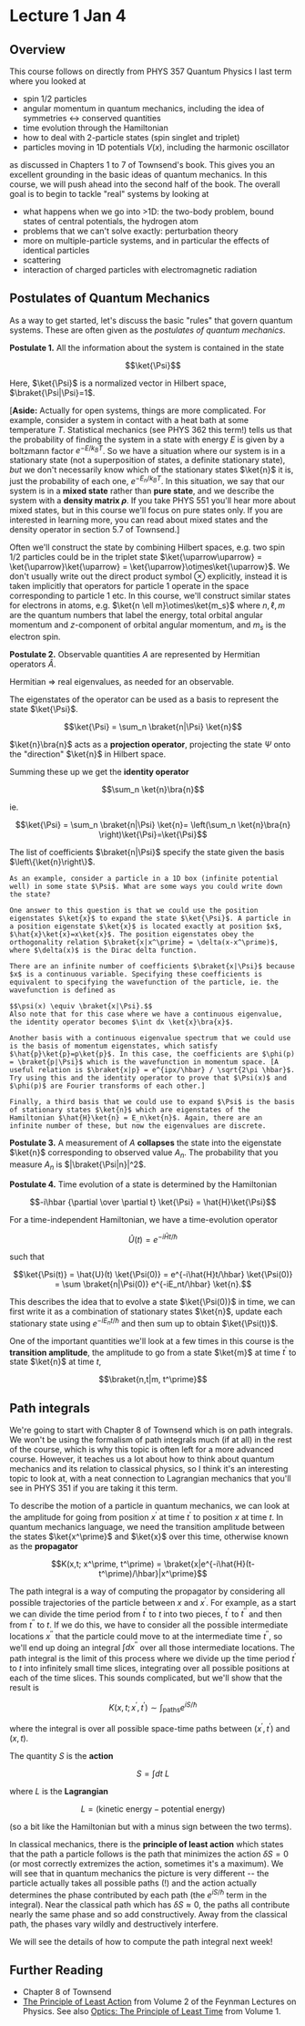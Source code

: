 # Lecture 1 Jan 4

## Overview

This course follows on directly from PHYS 357 Quantum Physics I last term where you looked at 

- spin 1/2 particles
- angular momentum in quantum mechanics, including the idea of symmetries <-> conserved quantities
- time evolution through the Hamiltonian
- how to deal with 2-particle states (spin singlet and triplet)
- particles moving in 1D potentials $V(x)$, including the harmonic oscillator

as discussed in Chapters 1 to 7 of Townsend's book. This gives you an excellent grounding in the basic ideas of quantum mechanics. In this course, we will push ahead into the second half of the book. The overall goal is to begin to tackle "real" systems by looking at

- what happens when we go into >1D: the two-body problem, bound states of central potentials, the hydrogen atom
- problems that we can't solve exactly: perturbation theory
- more on multiple-particle systems, and in particular the effects of identical particles
- scattering
- interaction of charged particles with electromagnetic radiation

## Postulates of Quantum Mechanics

As a way to get started, let's discuss the basic "rules" that govern quantum systems. These are often given as the *postulates of quantum mechanics*. 

**Postulate 1.** All the information about the system is contained in the state 

$$\ket{\Psi}$$

Here, $\ket{\Psi}$ is a normalized vector in Hilbert space, $\braket{\Psi|\Psi}=1$.

[**Aside:** Actually for open systems, things are more complicated. For example, consider a system in contact with a heat bath at some temperature $T$. Statistical mechanics (see PHYS 362 this term!) tells us that the probability of finding the system in a state with energy $E$ is given by a boltzmann factor $e^{-E/ k_B T }$. So we have a situation where our system is in a stationary state (not a superposition of states, a definite stationary state), *but* we don't necessarily know which of the stationary states $\ket{n}$ it is, just the probability of each one, $e^{-E_n/k_BT}$. In this situation, we say that our system  is in a **mixed state** rather than **pure state**, and we describe the system with a **density matrix $\rho$**. If you take PHYS 551 you'll hear more about mixed states, but in this course we'll focus on pure states only. If you are interested in learning more, you can read about mixed states and the density operator in section 5.7 of Townsend.]

Often we'll construct the state by combining Hilbert spaces, e.g. two spin 1/2 particles could be in the triplet state $\ket{\uparrow\uparrow} = \ket{\uparrow}\ket{\uparrow} = \ket{\uparrow}\otimes\ket{\uparrow}$. We don't usually write out the direct product symbol $\otimes$ explicitly, instead it is  taken implicitly that operators for particle 1 operate in the space corresponding to particle 1 etc. In this course, we'll construct similar states for electrons in atoms, e.g. $\ket{n \ell m}\otimes\ket{m_s}$ where $n, \ell, m$ are the quantum numbers that label the energy, total orbital angular momentum and $z$-component of orbital angular momentum, and $m_s$ is the electron spin.

**Postulate 2.** Observable quantities $A$ are represented by Hermitian operators $\hat{A}$. 

Hermitian $\Rightarrow$ real eigenvalues, as needed for an observable.

The eigenstates of the operator can be used as a basis to represent the state $\ket{\Psi}$.

$$\ket{\Psi} = \sum_n \braket{n|\Psi} \ket{n}$$

$\ket{n}\bra{n}$ acts as a **projection operator**, projecting the state $\Psi$ onto the "direction" $\ket{n}$ in Hilbert space.

Summing these up we get the **identity operator** 

$$\sum_n \ket{n}\bra{n}$$

ie.

$$\ket{\Psi} = \sum_n \braket{n|\Psi} \ket{n}= \left(\sum_n \ket{n}\bra{n} \right)\ket{\Psi}=\ket{\Psi}$$

The list of coefficients $\braket{n|\Psi}$ specify the state given the basis $\left\{\ket{n}\right\}$.

```{admonition} Question
As an example, consider a particle in a 1D box (infinite potential well) in some state $\Psi$. What are some ways you could write down the state?

One answer to this question is that we could use the position eigenstates $\ket{x}$ to expand the state $\ket{\Psi}$. A particle in a position eigenstate $\ket{x}$ is located exactly at position $x$, $\hat{x}\ket{x}=x\ket{x}$. The position eigenstates obey the orthogonality relation $\braket{x|x^\prime} = \delta(x-x^\prime)$, where $\delta(x)$ is the Dirac delta function. 

There are an infinite number of coefficients $\braket{x|\Psi}$ because $x$ is a continuous variable. Specifying these coefficients is equivalent to specifying the wavefunction of the particle, ie. the wavefunction is defined as

$$\psi(x) \equiv \braket{x|\Psi}.$$
Also note that for this case where we have a continuous eigenvalue, the identity operator becomes $\int dx \ket{x}\bra{x}$.

Another basis with a continuous eigenvalue spectrum that we could use is the basis of momentum eigenstates, which satisfy $\hat{p}\ket{p}=p\ket{p}$. In this case, the coefficients are $\phi(p) = \braket{p|\Psi}$ which is the wavefunction in momentum space. [A useful relation is $\braket{x|p} = e^{ipx/\hbar} / \sqrt{2\pi \hbar}$. Try using this and the identity operator to prove that $\Psi(x)$ and $\phi(p)$ are Fourier transforms of each other.]

Finally, a third basis that we could use to expand $\Psi$ is the basis of stationary states $\ket{n}$ which are eigenstates of the Hamiltonian $\hat{H}\ket{n} = E_n\ket{n}$. Again, there are an infinite number of these, but now the eigenvalues are discrete.
```

**Postulate 3.** A measurement of $A$ **collapses** the state into the eigenstate $\ket{n}$ corresponding to observed value $A_n$. The probability that you measure $A_n$ is $|\braket{\Psi|n}|^2$.  

**Postulate 4.** Time evolution of a state is determined by the Hamiltonian 

$$-i\hbar {\partial \over \partial t} \ket{\Psi} = \hat{H}\ket{\Psi}$$

For a time-independent Hamiltonian, we have a time-evolution operator

$$\hat{U}(t) = e^{-i\hat{H}t/\hbar}$$

such that

$$\ket{\Psi(t)} =  \hat{U}(t) \ket{\Psi(0)} = e^{-i\hat{H}t/\hbar} \ket{\Psi(0)} = \sum \braket{n|\Psi(0)}  e^{-iE_nt/\hbar} \ket{n}.$$

This describes the idea that to evolve a state $\ket{\Psi(0)}$ in time, we can first write it as a combination of stationary states $\ket{n}$, update each stationary state using $e^{-iE_nt/\hbar}$ and then sum up to obtain $\ket{\Psi(t)}$.

One of the important quantities we'll look at a few times in this course is the **transition amplitude**, the amplitude to go from a state $\ket{m}$ at time $t^\prime$ to state $\ket{n}$ at time $t$, 

$$\braket{n,t|m, t^\prime}$$
 

## Path integrals

We're going to start with Chapter 8 of Townsend which is on path integrals. We won't be using the formalism of path integrals much  (if at all) in the rest of the course, which is why this topic is often left for a more advanced course. However, it teaches us a lot about how to think about quantum mechanics and its relation to classical physics, so I think it's an interesting topic to look at, with a neat connection to Lagrangian mechanics that you'll see in PHYS 351 if you are taking it this term. 

To describe the motion of a particle in quantum mechanics, we can look at the amplitude for going from position $x^\prime$ at time $t^\prime$ to position $x$ at time $t$. In quantum mechanics language, we need the transition amplitude between the states $\ket{x^\prime}$ and $\ket{x}$ over this time, otherwise known as the **propagator**

$$K(x,t; x^\prime, t^\prime) = \braket{x|e^{-i\hat{H}(t-t^\prime)/\hbar}|x^\prime}$$

The path integral is a way of computing the propagator by considering all possible trajectories of the particle between $x$ and $x^\prime$. For example, as a start we can divide the time period from $t^\prime$ to $t$ into two pieces, $t^\prime$ to $t^{\prime\prime}$ and then from $t^{\prime\prime}$ to $t$. If we do this, we have to consider all the possible intermediate locations $x^{\prime\prime}$ that the particle could move to at the intermediate time $t^{\prime\prime}$, so we'll end up doing an integral $\int dx^{\prime\prime}$ over all those intermediate locations. The path integral is the limit of this process where we divide up the time period $t^\prime$ to $t$ into infinitely small time slices, integrating over all possible positions at each of the time slices. This sounds complicated, but we'll show that the result is

$$K(x,t; x^\prime, t^\prime) \sim \int_\mathrm{paths} e^{iS/\hbar}$$

where the integral is over all possible space-time paths between $(x^\prime, t^\prime)$ and $(x,t)$.

The quantity $S$ is the **action** 

$$S = \int dt\ L$$ 

where $L$ is the **Lagrangian** 

$$ L = (\mathrm{kinetic\ energy} - \mathrm{potential\ energy})$$

(so a bit like the Hamiltonian but with a minus sign between the two terms).

In classical mechanics, there is the **principle of least action** which states that the path a particle follows is the path that minimizes the action $\delta S=0$ (or most correctly extremizes the action, sometimes it's a maximum). We will see that in quantum mechanics the picture is very different -- the particle actually takes all possible paths (!) and the action actually determines the phase contributed by each path (the $e^{iS/\hbar}$ term in the integral). Near the classical path which has $\delta S\approx 0$, the paths all contribute nearly the same phase and so add constructively. Away from the classical path, the phases vary wildly and destructively interfere. 

We will see the details of how to compute the path integral next week! 


## Further Reading

- Chapter 8 of Townsend
- [The Principle of Least Action](https://www.feynmanlectures.caltech.edu/II_19.html) from Volume 2 of the Feynman Lectures on Physics. See also [Optics: The Principle of Least Time](https://www.feynmanlectures.caltech.edu/I_26.html) from Volume 1.
